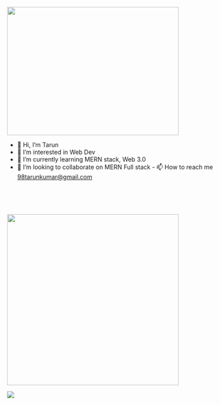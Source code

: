 <p>

<img width="400" height="300" src="https://raw.githubusercontent.com/demartini/demartini/master/code.gif">
    
</p>

- 👋 Hi, I’m Tarun
- 👀 I’m interested in Web Dev
- 🌱 I’m currently learning MERN stack, Web 3.0
- 💞️ I’m looking to collaborate on MERN Full stack - 📫 How to reach me 98tarunkumar@gmail.com

<br/>
<br/>
<br/>
<p >
  <img src = "https://github-readme-stats.vercel.app/api?username=98tarunkumar&show_icons=true&theme=dark" width = 400>
</p>
<p >
  <a href="https://github.com/98tarunkumar/github-readme-stats"><img src="https://github-readme-stats.vercel.app/api/top-langs/?username=98tarunkumar&layout=compact&theme=dark" /></a>
 </p>
<!---
98tarunkumar/98tarunkumar is a ✨ special ✨ repository because its `README.md` (this file) appears on your GitHub profile.
You can click the Preview link to take a look at your changes.
--->
